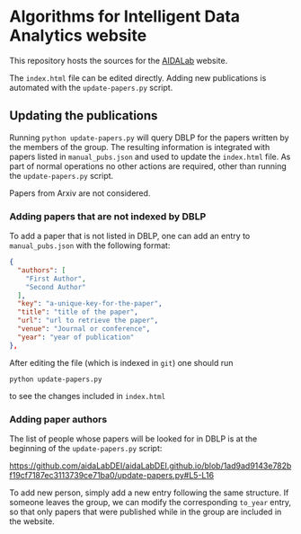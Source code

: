 # Algorithms for Intelligent Data Analytics website

This repository hosts the sources for the [AIDALab](https://aidalabdei.github.io/) website.

The `index.html` file can be edited directly. Adding new publications is automated with the
`update-papers.py` script.

## Updating the publications

Running `python update-papers.py` will query DBLP for the papers written by the members of the group.
The resulting information is integrated with papers listed in `manual_pubs.json` and used to update
the `index.html` file.
As part of normal operations no other actions are required, other than running the `update-papers.py` script.

Papers from Arxiv are not considered.

### Adding papers that are not indexed by DBLP

To add a paper that is not listed in DBLP, one can add an entry to `manual_pubs.json` with the following format:

```json
{
  "authors": [
    "First Author",
    "Second Author"
  ],
  "key": "a-unique-key-for-the-paper",
  "title": "title of the paper",
  "url": "url to retrieve the paper",
  "venue": "Journal or conference",
  "year": "year of publication"
},
```

After editing the file (which is indexed in `git`) one should run

```
python update-papers.py
```
to see the changes included in `index.html`

### Adding paper authors

The list of people whose papers will be looked for in DBLP is at the beginning of the
`update-papers.py` script:

https://github.com/aidaLabDEI/aidaLabDEI.github.io/blob/1ad9ad9143e782bf19cf7187ec3113739ce71ba0/update-papers.py#L5-L16

To add new person, simply add a new entry following the same structure.
If someone leaves the group, we can modify the corresponding `to_year` entry, so that only papers that were
published while in the group are included in the website.

